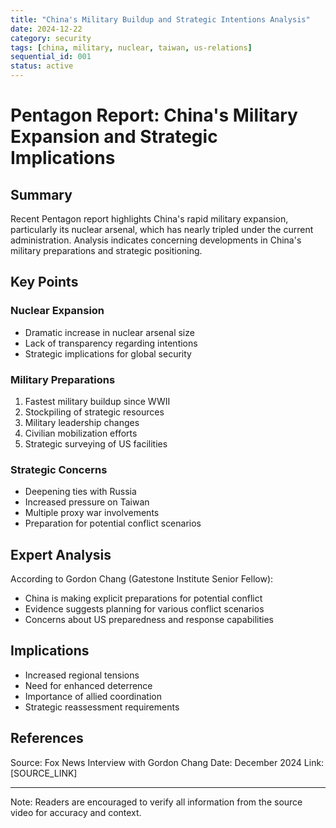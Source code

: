 ```yaml
---
title: "China's Military Buildup and Strategic Intentions Analysis"
date: 2024-12-22
category: security
tags: [china, military, nuclear, taiwan, us-relations]
sequential_id: 001
status: active
---
```


# Pentagon Report: China's Military Expansion and Strategic Implications

## Summary
Recent Pentagon report highlights China's rapid military expansion, particularly its nuclear arsenal, which has nearly tripled under the current administration. Analysis indicates concerning developments in China's military preparations and strategic positioning.

## Key Points

### Nuclear Expansion
- Dramatic increase in nuclear arsenal size
- Lack of transparency regarding intentions
- Strategic implications for global security

### Military Preparations
1. Fastest military buildup since WWII
2. Stockpiling of strategic resources
3. Military leadership changes
4. Civilian mobilization efforts
5. Strategic surveying of US facilities

### Strategic Concerns
- Deepening ties with Russia
- Increased pressure on Taiwan
- Multiple proxy war involvements
- Preparation for potential conflict scenarios

## Expert Analysis
According to Gordon Chang (Gatestone Institute Senior Fellow):
- China is making explicit preparations for potential conflict
- Evidence suggests planning for various conflict scenarios
- Concerns about US preparedness and response capabilities

## Implications
- Increased regional tensions
- Need for enhanced deterrence
- Importance of allied coordination
- Strategic reassessment requirements

## References
Source: Fox News Interview with Gordon Chang
Date: December 2024
Link: [SOURCE_LINK]

---
Note: Readers are encouraged to verify all information from the source video for accuracy and context.